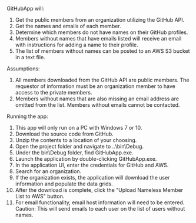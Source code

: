 GitHubApp will:
1. Get the public members from an organization utilizing the GitHub API.
2. Get the names and emails of each member.
3. Determine which members do not have names on their GitHub profiles.
4. Members without names that have emails listed will receive an email with instructions for adding a name to their profile.
5. The list of members without names can be posted to an AWS S3 bucket in a text file.

Assumptions:
1. All members downloaded from the GitHub API are public members. The requestor of information must be an organization member to have access to the private members.
2. Members without names that are also missing an email address are omitted from the list. Members without emails cannot be contacted.

Running the app:
1. This app will only run on a PC with Windows 7 or 10.
2. Download the source code from GitHub.
3. Unzip the contents to a location of your choosing.
4. Open the project folder and navigate to \..\bin\Debug.
5. Under the bin\Debug folder, find GitHubApp.exe.
6. Launch the application by double-clicking GitHubApp.exe.
7. In the application UI, enter the credentials for GitHub and AWS.
8. Search for an organization.
9. If the organization exists, the application will download the user information and populate the data grids.
10. After the download is complete, click the "Upload Nameless Member List to AWS" button.
11. For email functionality, email host information will need to be entered. Caution: This will send emails to each user on the list of users without names.
